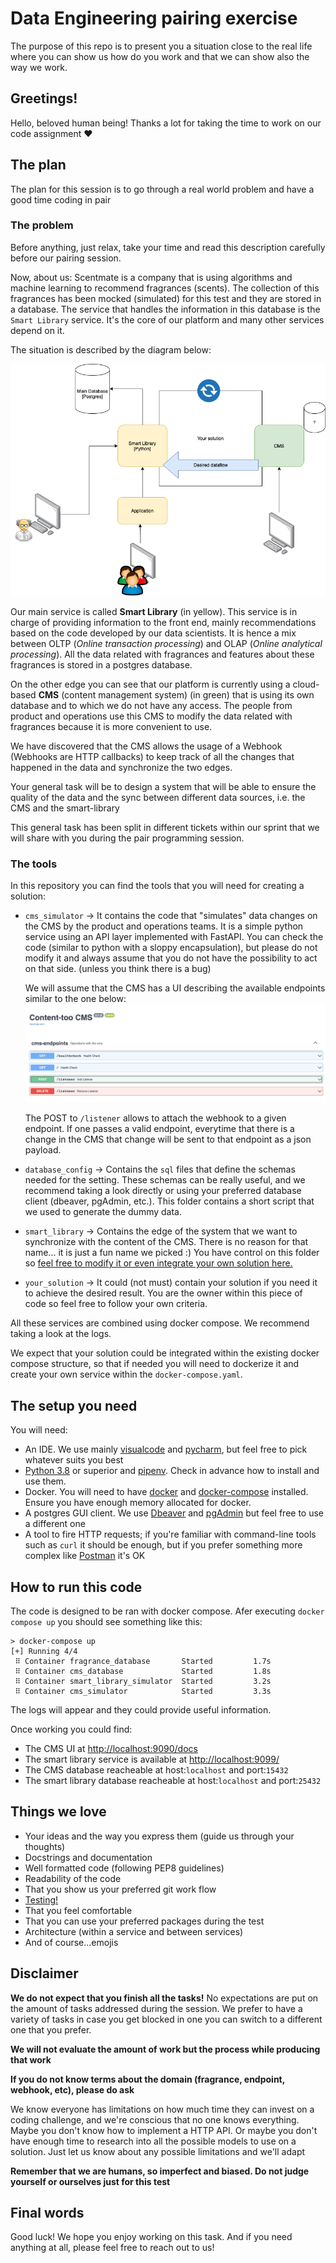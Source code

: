 # Data Engineering pairing exercise

The purpose of this repo is to present you a situation close to the real life where you can show us how do you
work and that we can show also the way we work.

## Greetings!

Hello, beloved human being! Thanks a lot for taking the time to work on our code assignment ❤️

## The plan

The plan for this session is to go through a real world problem and have a good time coding in pair

### The problem

Before anything, just relax, take your time and read this description carefully before our pairing session.

Now, about us: Scentmate is a company that is using algorithms and machine learning to recommend fragrances (scents). The collection of this fragrances has been mocked (simulated) for this test and they are stored in a database. The service that handles the information in this database is the `Smart Library` service. It's the core of our platform and many other services depend on it.

The situation is described by the diagram below:

![diagram](/assets/assignment_diagram.png)

Our main service is called **Smart Library** (in yellow). This service is in charge of providing information to the
front end, mainly recommendations based on the code developed by our data scientists. It is hence a mix between OLTP (_Online transaction processing_) and OLAP (_Online analytical processing_). All the data related with fragrances and features about these fragrances is stored in a postgres database.

On the other edge you can see that our platform is currently using a cloud-based **CMS** (content management system) (in green) that is
using its own database and to which we do not have any access. The people from product and operations use this CMS to
modify the data related with fragrances because it is more convenient to use.

We have discovered that the CMS allows the usage of a Webhook (Webhooks are HTTP callbacks) to keep track of all the
changes that happened in the data and synchronize the two edges. 

Your general task will be to design a system that will be able to ensure the quality of the data and the sync between different data sources, i.e. the CMS and the smart-library

This general task has been split in different tickets within our sprint that we will share with you during the pair programming session.

### The tools

In this repository you can find the tools that you will need for creating a solution:

- `cms_simulator` -> It contains the code that "simulates" data changes on the CMS by the product and operations teams.
  It is a simple python service using an API layer implemented with FastAPI. You can check the code (similar to
  python with a sloppy encapsulation), but please do not modify it and always assume that you do not have the possibility to
  act on that side. (unless you think there is a bug)

  We will assume that the CMS has a UI describing the available endpoints similar to the one below:
  ![diagram](/assets/cms_openapi.png)

  The POST to `/listener` allows to attach the webhook to a given endpoint. If one passes a valid endpoint, everytime that there is a change in the CMS that change will be sent to that endpoint as a json payload.

- `database_config` -> Contains the `sql` files that define the schemas needed for the setting. These schemas can be
  really useful, and we recommend taking a look directly or using your preferred database client (dbeaver, pgAdmin,
  etc.). This folder contains a short script that we used to generate the dummy data.

- `smart_library` -> Contains the edge of the system that we want to synchronize with the content of the
  CMS. There is no reason for that name... it is just a fun name we picked :)
  You have control on this folder so <ins>feel free to modify it or even integrate your own solution here.</ins>

- `your_solution` -> It could (not must) contain your solution if you need it to achieve the desired result. You are the owner within this piece of code so feel free to follow your own criteria.

All these services are combined using docker compose. We recommend taking a look at the logs. 

We expect that your solution could be integrated within the existing docker compose structure, so that if needed you will need to dockerize it and create
your own service within the `docker-compose.yaml`.

## The setup you need
You will need:

- An IDE. We use mainly [visualcode](https://code.visualstudio.com/) and [pycharm](https://www.jetbrains.com/pycharm/), but feel free to pick whatever suits you best
- [Python 3.8](https://www.python.org/) or superior and [pipenv](https://pipenv.pypa.io/en/latest/). Check in advance how to install and use them. 
- Docker. You will need to have [docker](https://docs.docker.com/get-docker/) and [docker-compose](https://docs.docker.com/compose/install/) installed. Ensure you have enough memory allocated for docker.
- A postgres GUI client. We use [Dbeaver](https://dbeaver.io/) and [pgAdmin](https://www.pgadmin.org/) but feel free to use a different one
- A tool to fire HTTP requests; if you're familiar with command-line tools such as `curl` it should be enough, but if you prefer something more complex like [Postman](https://www.postman.com/) it's OK

## How to run this code
The code is designed to be ran with docker compose. Afer executing `docker compose up` you should see something like this:

```shell
> docker-compose up              
[+] Running 4/4
 ⠿ Container fragrance_database       Started         1.7s
 ⠿ Container cms_database             Started         1.8s
 ⠿ Container smart_library_simulator  Started         3.2s
 ⠿ Container cms_simulator            Started         3.3s
```

The logs will appear and they could provide useful information.

Once working you could find:
- The CMS UI at [http://localhost:9090/docs](http://localhost:9090/docs)
- The smart library service is available at [http://localhost:9099/](http://localhost:9099/)
- The CMS database reacheable at host:`localhost` and port:`15432`
- The smart library database reacheable at host:`localhost` and port:`25432`

## Things we love

- Your ideas and the way you express them (guide us through your thoughts)
- Docstrings and documentation
- Well formatted code (following PEP8 guidelines)
- Readability of the code
- That you show us your preferred git work flow
- <ins>Testing!</ins>
- That you feel comfortable
- That you can use your preferred packages during the test
- Architecture (within a service and between services)
- And of course...emojis

## Disclaimer
**We do not expect that you finish all the tasks!** No expectations are put on the amount of tasks addressed during the session. We prefer to have a variety of tasks in case you get blocked in one you can switch to a different one that you prefer.

**We will not evaluate the amount of work but the process while producing that work**

**If you do not know terms about the domain (fragrance, endpoint, webhook, etc), please do ask**

We know everyone has limitations on how much time they can invest on a coding challenge, and we're conscious that no one
knows everything. Maybe you don't know how to implement a HTTP API. Or maybe you don't have enough time to research into
all the possible models to use on a solution. Just let us know about any possible limitations and we'll adapt

**Remember that we are humans, so imperfect and biased. Do not judge yourself or ourselves just for this test**

## Final words

Good luck! We hope you enjoy working on this task. And if you need anything at all, please feel free to reach out to us!
